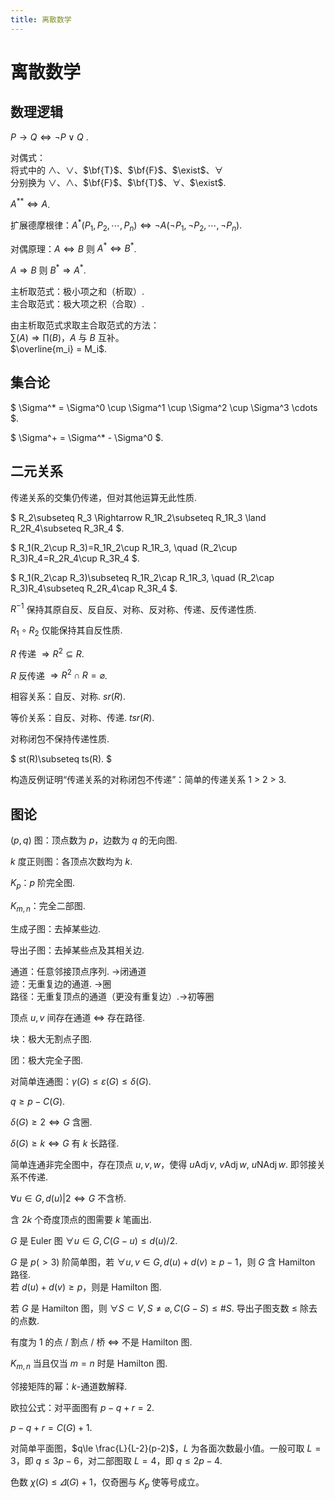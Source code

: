 ```yaml
---
title: 离散数学
---
```


# 离散数学

## 数理逻辑

$P\rightarrow Q \Leftrightarrow \lnot P \lor Q$ .

对偶式：  
将式中的 $\land$、$\lor$、$\bf{T}$、$\bf{F}$、$\exist$、$\forall$   
分别换为 $\lor$、$\land$、$\bf{F}$、$\bf{T}$、$\forall$、$\exist$.

$A^{**}\Leftrightarrow A$.

扩展德摩根律：$A^*(P_1, P_2, \cdots, P_n) \Leftrightarrow \lnot A(\lnot P_1, \lnot P_2, \cdots, \lnot P_n)$.

对偶原理：$A\Leftrightarrow B$ 则 $A^* \Leftrightarrow B^*$.

$A\Rightarrow B$ 则 $B^*\Rightarrow A^*$.

主析取范式：极小项之和（析取）.  
主合取范式：极大项之积（合取）.

由主析取范式求取主合取范式的方法：  
$\sum (A) \Rightarrow \prod(B)$，$A$ 与 $B$ 互补。  
$\overline{m_i} = M_i$.

## 集合论

$
\Sigma^* = \Sigma^0 \cup \Sigma^1 \cup \Sigma^2 \cup \Sigma^3 \cdots
$.

$
\Sigma^+ = \Sigma^* - \Sigma^0
$.

## 二元关系

传递关系的交集仍传递，但对其他运算无此性质.

$
R_2\subseteq R_3 \Rightarrow R_1R_2\subseteq R_1R_3 \land R_2R_4\subseteq R_3R_4 
$.

$
R_1(R_2\cup R_3)=R_1R_2\cup R_1R_3, \quad (R_2\cup R_3)R_4=R_2R_4\cup R_3R_4
$.

$
R_1(R_2\cap R_3)\subseteq R_1R_2\cap R_1R_3, \quad (R_2\cap R_3)R_4\subseteq R_2R_4\cap R_3R_4
$.

$R^{-1}$ 保持其原自反、反自反、对称、反对称、传递、反传递性质.

$R_1\circ R_2$ 仅能保持其自反性质.

$R$ 传递 $\Rightarrow R^2\subseteq R$.

$R$ 反传递 $\Rightarrow R^2\cap R=\varnothing$.

相容关系：自反、对称. $sr(R)$.

等价关系：自反、对称、传递. $tsr(R)$.

对称闭包不保持传递性质.

$
st(R)\subseteq ts(R).
$

构造反例证明“传递关系的对称闭包不传递”：简单的传递关系 1 > 2 > 3.

## 图论

$(p, q)$ 图：顶点数为 $p$，边数为 $q$ 的无向图. 

$k$ 度正则图：各顶点次数均为 $k$.

$K_p$：$p$ 阶完全图.

$K_{m,n}$：完全二部图.

生成子图：去掉某些边.

导出子图：去掉某些点及其相关边.

通道：任意邻接顶点序列. ->闭通道  
迹：无重复边的通道. ->圈  
路径：无重复顶点的通道（更没有重复边）.->初等圈  

顶点 $u, v$ 间存在通道 $\Leftrightarrow$ 存在路径.

块：极大无割点子图.

团：极大完全子图.

对简单连通图：$\gamma(G)\le\varepsilon(G)\le\delta(G)$.

$q \ge p - C(G)$.

$\delta(G)\ge2 \Leftrightarrow G$ 含圈.

$\delta(G)\ge k\Leftrightarrow G$ 有 $k$ 长路径.

简单连通非完全图中，存在顶点 $u, v, w$，使得 $u\operatorname{Adj}v$, $v\operatorname{Adj}w$, $u\operatorname{NAdj}w$. 即邻接关系不传递.

$\forall u\in G, d(u) \vert 2 \Leftrightarrow G$ 不含桥.

含 $2k$ 个奇度顶点的图需要 $k$ 笔画出.

$G$ 是 Euler 图 $\forall u \in G, C(G-u)\le d(u)/2$. 

$G$ 是 $p (>3)$ 阶简单图，若 $\forall u, v \in G, d(u) + d(v) \ge p-1$，则 $G$ 含 Hamilton 路径.  
若 $d(u) + d(v) \ge p$，则是 Hamilton 图.

若 $G$ 是 Hamilton 图，则 $\forall S \subset V, S\ne\varnothing, C(G-S) \le \#S$. 导出子图支数 $\le$ 除去的点数.

有度为 1 的点 / 割点 / 桥 $\Leftrightarrow$ 不是 Hamilton 图.

$K_{m, n}$ 当且仅当 $m=n$ 时是 Hamilton 图.

邻接矩阵的幂：$k$-通道数解释.

欧拉公式：对平面图有 $p-q+r=2$.

$p-q+r=C(G)+1$.

对简单平面图，$q\le \frac{L}{L-2}(p-2)$，$L$ 为各面次数最小值。一般可取 $L = 3$，即 $q\le 3p-6$，对二部图取 $L = 4$，即 $q\le 2p-4$.

色数 $\chi(G) \le \varDelta(G)+1$，仅奇圈与 $K_p$ 使等号成立。
